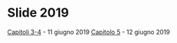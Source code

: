 # Slide 2019

[Capitoli 3-4](https://github.com/ragazzedigitalicesena/slide-2019/raw/master/pdf/capitoli_3-4_%2011_giugno.pdf) - 11 giugno 2019
[Capitolo 5](https://github.com/ragazzedigitalicesena/slide-2019/raw/master/pdf/capitolo_5_12_giugno.pdf) - 12 giugno 2019
